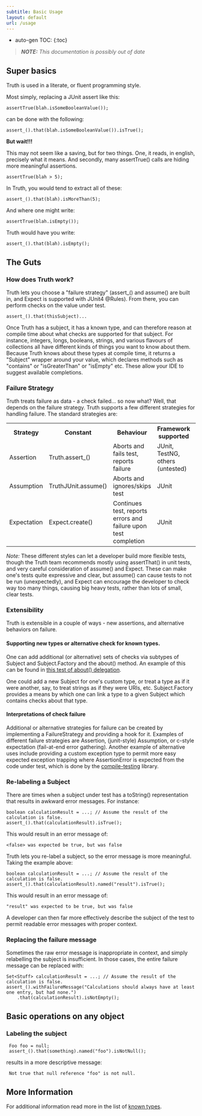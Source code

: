 ```yaml
---
subtitle: Basic Usage
layout: default
url: /usage
---
```


* auto-gen TOC:
{:toc}


> ***NOTE:*** *This documentation is possibly out of date*

## Super basics

Truth is used in a literate, or fluent programming style.

Most simply, replacing a JUnit assert like this:

    assertTrue(blah.isSomeBooleanValue());

can be done with the following:

    assert_().that(blah.isSomeBooleanValue()).isTrue();

**But wait!!!**

This may not seem like a saving, but for two things. One, it reads, in english,
precisely what it means. And secondly, many assertTrue() calls are hiding more
meaningful assertions.

    assertTrue(blah > 5);

In Truth, you would tend to extract all of these:

    assert_().that(blah).isMoreThan(5);

And where one might write:

    assertTrue(blah.isEmpty());

Truth would have you write:

    assert_().that(blah).isEmpty();

## The Guts

### How does Truth work?

Truth lets you choose a "failure strategy" (assert_() and assume() are built in,
and Expect is supported with JUnit4 @Rules). From there, you can perform checks
on the value under test.

    assert_().that(thisSubject)...

Once Truth has a subject, it has a known type, and can therefore reason at
compile time about what checks are supported for that subject. For instance,
integers, longs, booleans, strings, and various flavours of collections all have
different kinds of things you want to know about them. Because Truth knows about
these types at compile time, it returns a "Subject" wrapper around your value,
which declares methods such as "contains" or "isGreaterThan" or "isEmpty" etc.
These allow your IDE to suggest available completions.

### Failure Strategy

Truth treats failure as data - a check failed... so now what? Well, that depends
on the failure strategy. Truth supports a few different strategies for handling
failure. The standard strategies are:

<table>
  <tr>
    <th>Strategy</th>
    <th>Constant</th>
    <th>Behaviour</th>
    <th>Framework supported</th>
    <th>Notes</th>
  </tr>
  <tr>
    <td>Assertion</td>
    <td>Truth.assert_()</td>
    <td>Aborts and fails test, reports failure</td>
    <td>JUnit, TestNG, others (untested)</td>
    <td />
  </tr>
  <tr>
    <td>Assumption</td>
    <td>TruthJUnit.assume()</td>
    <td>Aborts and ignores/skips test</td>
    <td>JUnit</td>
    <td />
  </tr>
  <tr>
    <td>Expectation</td>
    <td>Expect.create()</td>
    <td>Continues test, reports errors and failure upon test completion</td>
    <td>JUnit</td>
    <td>You must declare an @Rule per the ExpectTest</td>
  </tr>
</table>

*Note:* These different styles can let a developer build more flexible tests,
though the Truth team recommends mostly using assertThat() in unit tests, and
very careful consideration of assume() and Expect. These can make one's tests
quite expressive and clear, but assume() can cause tests to not be run
(unexpectedly), and Expect can encourage the developer to check way too many
things, causing big heavy tests, rather than lots of small, clear tests.

### Extensibility

Truth is extensible in a couple of ways - new assertions, and alternative
behaviors on failure.

#### Supporting new types or alternative check for known types.

One can add additional (or alternative) sets of checks via subtypes of Subject
and Subject.Factory and the about() method. An example of this can be found in
[this test of about()
delegation](https://github.com/google/truth/blob/master/core/src/test/java/com/google/common/truth/delegation/DelegationTest.java).

One could add a new Subject for one's custom type, or treat a type as if it were
another, say, to treat strings as if they were URIs, etc. Subject.Factory
provides a means by which one can link a type to a given Subject which contains
checks about that type.

#### Interpretations of check failure

Additional or alternative strategies for failure can be created by implementing
a FailureStrategy and providing a hook for it. Examples of different failure
strategies are Assertion, (junit-style) Assumption, or c-style expectation
(fail-at-end error gathering). Another example of alternative uses include
providing a custom exception type to permit more easy expected exception
trapping where AssertionError is expected from the code under test, which is
done by the [compile-testing](http://github.com/google/compile-testing) library.

### Re-labeling a Subject

There are times when a subject under test has a toString() representation that
results in awkward error messages. For instance:

    boolean calculationResult = ...; // Assume the result of the calculation is false.
    assert_().that(calculationResult).isTrue();

This would result in an error message of:

    <false> was expected be true, but was false

Truth lets you re-label a subject, so the error message is more meaningful.
Taking the example above:

    boolean calculationResult = ...; // Assume the result of the calculation is false.
    assert_().that(calculationResult).named("result").isTrue();

This would result in an error message of:

    "result" was expected to be true, but was false

A developer can then far more effectively describe the subject of the test to
permit readable error messages with proper context.

### Replacing the failure message

Sometimes the raw error message is inappropriate in context, and simply
relabelling the subject is insufficient. In those cases, the entire failure
message can be replaced with:

    Set<Stuff> calculationResult = ...; // Assume the result of the calculation is false.
    assert_().withFailureMessage("Calculations should always have at least one entry, but had none.")
        .that(calculationResult).isNotEmpty();

## Basic operations on any object

### Labeling the subject

     Foo foo = null;
     assert_().that(something).named("foo").isNotNull();

results in a more descriptive message:

     Not true that null reference "foo" is not null.

## More Information

For additional information read more in the list of [known types](known_types).

